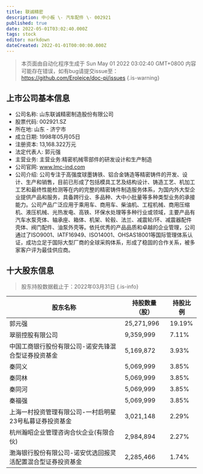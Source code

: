 ```yaml
---
title: 联诚精密
description: 中小板 \- 汽车配件 \- 002921
published: true
date: 2022-05-01T03:02:40.000Z
tags: stock
editor: markdown
dateCreated: 2022-01-01T00:00:00.000Z
---
```


> 本页面由自动化程序生成于 Sun May 01 2022 03:02:40 GMT+0800
> 内容可能存在错误，如有bug请提交issue至：https://github.com/Eroleice/doc-pi/issues
{.is-warning}

## 上市公司基本信息
- 公司名称: 山东联诚精密制造股份有限公司
- 股票代码: 002921.SZ
- 所在地: 山东 - 济宁市
- 成立日期: 1998年05月05日
- 注册资本: 13,168.322万元
- 法定代表人: 郭元强
- 主营业务: 主营业务:精密机械零部件的研发设计和生产制造
- 公司官网: www.lmc-ind.com
- 公司介绍: 公司专注于高强度球墨铸铁、铝合金铸造等精密铸件的开发、设计、生产和销售，目前已形成了包括模具工艺及结构设计、铸造工艺、机加工工艺和最终性能检测等在内的完整的精密铸件制造服务体系，为国内外大型企业提供产品和服务，具备跨行业、多品种、大中小批量等多种类型业务的承接能力。公司产品广泛应用于乘用车、商用车、柴油机、工程机械、商用压缩机、液压机械、光热发电、高铁、环保水处理等多种行业或领域，主要产品有汽车水泵壳体、轴承座、箱体、机架、轮毂、法兰、减震轮/环、减震器配件壳体、阀门配件、油泵外壳等。依托优秀的产品品质和卓越的企业管理，公司通过了ISO9001、IATF16949、ISO14001、OHSAS18001等国际管理体系认证，成功立足于国际大型厂商的全球采购体系，形成了稳固的合作关系，被多家客户评为最佳供应商。


## 十大股东信息
> 股东持股数据截止于：2022年03月31日
{.is-info}

| 股东名称 | 持股数量（股） | 持股比例 |
| --- | --- | --- |
| 郭元强 | 25,271,996 | 19.19% |
| 翠丽控股有限公司 | 9,359,999 | 7.11% |
| 中国工商银行股份有限公司-诺安先锋混合型证券投资基金 | 5,169,872 | 3.93% |
| 秦同义 | 5,069,999 | 3.85% |
| 秦同林 | 5,069,999 | 3.85% |
| 秦同河 | 5,069,999 | 3.85% |
| 秦福强 | 5,069,999 | 3.85% |
| 上海一村投资管理有限公司-一村启明星23号私募证券投资基金 | 3,021,148 | 2.29% |
| 杭州瀚昭企业管理咨询合伙企业(有限合伙) | 2,984,894 | 2.27% |
| 渤海银行股份有限公司-诺安优选回报灵活配置混合型证券投资基金 | 2,285,466 | 1.74% |




